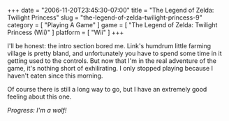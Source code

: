 +++
date = "2006-11-20T23:45:30-07:00"
title = "The Legend of Zelda: Twilight Princess"
slug = "the-legend-of-zelda-twilight-princess-9"
category = [ "Playing A Game" ]
game = [ "The Legend of Zelda: Twilight Princess (Wii)" ]
platform = [ "Wii" ]
+++

I'll be honest: the intro section bored me.  Link's humdrum little farming village is pretty bland, and unfortunately you have to spend some time in it getting used to the controls.  But now that I'm in the real adventure of the game, it's nothing short of exhilirating.  I only stopped playing because I haven't eaten since this morning.

Of course there is still a long way to go, but I have an extremely good feeling about this one.

<i>Progress: I'm a wolf!</i>